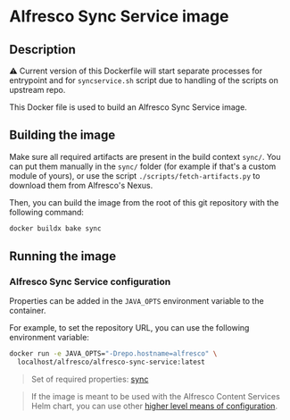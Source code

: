# Alfresco Sync Service image

## Description

:warning: Current version of this Dockerfile will start separate processes for
entrypoint and for `syncservice.sh` script due to handling of the scripts on
upstream repo.

This Docker file is used to build an Alfresco Sync Service image.

## Building the image

Make sure all required artifacts are present in the build context `sync/`.
You can put them manually in the `sync/` folder (for example if that's a
custom module of yours), or use the script `./scripts/fetch-artifacts.py` to
download them from Alfresco's Nexus.

Then, you can build the image from the root of this git repository with the
following command:

```bash
docker buildx bake sync
```

## Running the image

### Alfresco Sync Service configuration

Properties can be added in the `JAVA_OPTS` environment variable to the
container.

For example, to set the repository URL, you can use the following environment
variable:

```bash
docker run -e JAVA_OPTS="-Drepo.hostname=alfresco" \
  localhost/alfresco/alfresco-sync-service:latest
```

> Set of required properties: [sync]

> If the image is meant to be used with the Alfresco Content Services Helm
> chart, you can use other [higher level means of
> configuration](https://github.com/Alfresco/alfresco-helm-charts/blob/main/charts/alfresco-sync-service/README.md).

[sync]: https://support.hyland.com/r/Alfresco/Alfresco-Sync-Service/5.1/Alfresco-Sync-Service/Configure/Overview/Required-properties

